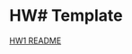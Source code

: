 # HW# Template

[HW1 README](https://github.com/TAIsRich/chuwa0808/blob/Flora_Zhong/hw2/ShortQuestions/HW1/README.md)


